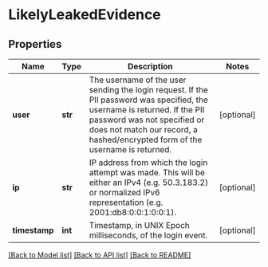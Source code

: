 # LikelyLeakedEvidence

## Properties
Name | Type | Description | Notes
------------ | ------------- | ------------- | -------------
**user** | **str** | The username of the user sending the login request. If the PII password was specified, the username is returned. If the PII password was not specified or does not match our record, a hashed/encrypted form of the username is returned. | [optional] 
**ip** | **str** | IP address from which the login attempt was made. This will be either an IPv4 (e.g. 50.3.183.2) or normalized IPv6 representation (e.g. 2001:db8:0:0:1:0:0:1). | [optional] 
**timestamp** | **int** | Timestamp, in UNIX Epoch milliseconds, of the login event. | [optional] 

[[Back to Model list]](../README.md#documentation-for-models) [[Back to API list]](../README.md#documentation-for-api-endpoints) [[Back to README]](../README.md)

